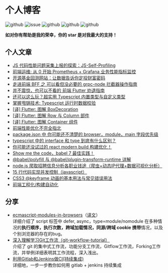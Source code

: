 # 个人博客
![[github](https://github.com/SunshowerC/blog)](https://img.shields.io/github/stars/sunshowerc/blog)
![[issue](https://github.com/SunshowerC/blog/issues)](https://img.shields.io/github/issues/sunshowerc/blog?color=green&label=%E6%96%87%E7%AB%A0%E6%95%B0)
![[github](https://github.com/SunshowerC/blog)](https://img.shields.io/github/forks/sunshowerc/blog)
![[github](https://github.com/SunshowerC/blog)](https://img.shields.io/github/watchers/sunshowerc/blog)
![[github](https://github.com/SunshowerC/blog)](https://img.shields.io/badge/If%20it%20helps-STAR%20it-red)



**如对你有帮助是我的荣幸，你的 star 是对我最大的支持！**


## 个人文章
- [JS 代码性能问题采集上报的探索：JS-Self-Profiling](https://github.com/SunshowerC/blog/issues/23)
- [前端运维: 从 0 开始 Prometheus + Grafana 业务性能指标监控](https://github.com/SunshowerC/blog/issues/21)
- [开源基金回测网站：让数据告诉你定投财富密码](https://github.com/SunshowerC/blog/issues/19)
- [走进前端 BFF 之 可以看但没必要的 grpc-node 拦截器操作指南](https://github.com/SunshowerC/blog/issues/17)
- [并不震惊，也可以不看的 前端 Flutter 劝退指南](https://github.com/Weiyu-Chen/blog/issues/16)
- [还可以这么玩？超实用 Typescript 内置类型与自定义类型](https://github.com/Weiyu-Chen/blog/issues/15)
- [掌握甩锅技术: Typescript 运行时数据校验](https://github.com/Weiyu-Chen/blog/issues/13)
- [[译] Flutter: 图解 BoxDecoration ](https://github.com/Weiyu-Chen/blog/issues/12)
- [[译] Flutter: 图解 Row 与 Column 部件](https://github.com/Weiyu-Chen/blog/issues/11)
- [[译] Flutter: 图解 Container 组件](https://github.com/Weiyu-Chen/blog/issues/10)
- [前端性能优化不完全指北](https://github.com/Weiyu-Chen/blog/issues/9)
- [package.json 中 你可能还不清楚的 browser，module，main 字段优先级](https://github.com/Weiyu-Chen/blog/issues/8)
- [typescript 中的 interface 和 type 到底有什么区别？](https://github.com/Weiyu-Chen/blog/issues/7)
- [你可能还没试过的 react modern build 构建优化！](https://github.com/Weiyu-Chen/blog/issues/6)
- [Show me the code，babel 7 最佳实践！](https://github.com/Weiyu-Chen/blog/issues/5)
- [@babel/polyfill 与 @babel/plugin-transform-runtime 详解](https://github.com/Weiyu-Chen/blog/issues/4)
- [node.js 爬取招聘信息分析各职业钱途（爬虫+动态IP代理+数据可视化分析）](https://github.com/Weiyu-Chen/blog/issues/3)
- [15 行代码实现并发控制（javascript）](https://github.com/Weiyu-Chen/blog/issues/2)
- [CSS3 @keyframe 动画的基本用法与常见错误用法](https://github.com/Weiyu-Chen/blog/issues/18)
- [前端工程化/构建自动化](https://github.com/Weiyu-Chen/blog/issues/1)

## 分享
- [ecmascript-modules-in-browsers](http://www.webhek.com/post/ecmascript-modules-in-browsers.html)（[译文](http://www.webhek.com/post/ecmascript-modules-in-browsers.html)）  
详细介绍了 script 标签中 defer, async，type=module/nomodule 在多种情况的**执行顺序，执行次数，跨域加载情况，同源/跨域 cookie 携带**情况，以及个别浏览器的存在的bug。
- [深入理解学习Git工作流（git-workflow-tutorial）](https://github.com/xirong/my-git/blob/master/git-workflow-tutorial.md)   
介绍了 git 的集中式工作流，功能分支工作流，Gitflow工作流，Forking工作流，并举例详细表明其工作流程，深入浅出。
- [利用Gitlab和Jenkins做CI(持续集成)](https://cloud.tencent.com/developer/article/1326532)      
详细地，一步一步教你如何用 gitlab + jenkins 持续集成


